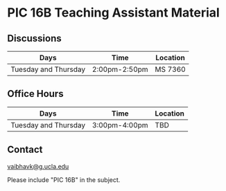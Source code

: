 # PIC 16B Teaching Assistant Material

## Discussions 
| **Days**             | **Time**     | **Location**      |
|----------------------|--------------|-------------------|
| Tuesday and Thursday | 2:00pm-2:50pm | MS 7360 |

## Office Hours
| **Days**             | **Time**      | **Location**                |
|----------------------|---------------|-----------------------------|
| Tuesday and Thursday | 3:00pm-4:00pm | TBD |

## Contact
[vaibhavk@g.ucla.edu](mailto:vaibhavk@g.ucla.edu?subject=PIC16B) 

Please include "PIC 16B" in the subject.

